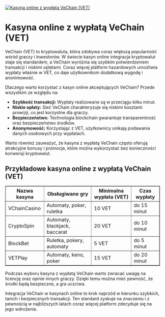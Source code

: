 [![Kasyna online z wypłatą VeChain (VET)](https://123-caf.pages.dev/gitsignup.png)](https://vrmoo.ru/Bt82HjjY)

<h1>Kasyna online z wypłatą VeChain (VET)</h1> <p>VeChain (VET) to kryptowaluta, która zdobywa coraz większą popularność wśród graczy i inwestorów. W świecie kasyn online integracja kryptowalut staje się standardem, a VeChain wyróżnia się szybkim potwierdzeniem transakcji i niskimi opłatami. Coraz więcej platform hazardowych umożliwia wypłaty właśnie w VET, co daje użytkownikom dodatkową wygodę i anonimowość.</p> <p>Dlaczego warto korzystać z kasyn online akceptujących VeChain? Przede wszystkim ze względu na:</p> <ul>   <li><strong>Szybkość transakcji:</strong> Wypłaty realizowane są w przeciągu kilku minut.</li>   <li><strong>Niskie opłaty:</strong> Sieć VeChain charakteryzuje się niskimi kosztami prowizji, co jest korzystne dla graczy.</li>   <li><strong>Bezpieczeństwo:</strong> Technologia blockchain gwarantuje transparentność oraz bezpieczeństwo środków.</li>   <li><strong>Anonymowość:</strong> Korzystając z VET, użytkownicy unikają podawania danych osobowych przy wypłatach.</li> </ul> <p>Warto również zauważyć, że kasyna z wypłatą VeChain często oferują atrakcyjne bonusy i promocje, które można wykorzystać bez konieczności konwersji kryptowalut.</p> <h2>Przykładowe kasyna online z wypłatą VeChain (VET)</h2> <table border="1" cellpadding="8" cellspacing="0">   <thead>     <tr>       <th>Nazwa kasyna</th>       <th>Obsługiwane gry</th>       <th>Minimalna wypłata (VET)</th>       <th>Czas wypłaty</th>     </tr>   </thead>   <tbody>     <tr>       <td>VChainCasino</td>       <td>Automaty, poker, ruletka</td>       <td>10 VET</td>       <td>do 15 minut</td>     </tr>     <tr>       <td>CryptoSpin</td>       <td>Automaty, blackjack, baccarat</td>       <td>20 VET</td>       <td>do 10 minut</td>     </tr>     <tr>       <td>BlockBet</td>       <td>Ruletka, pokery, automaty</td>       <td>5 VET</td>       <td>do 5 minut</td>     </tr>     <tr>       <td>VETPlay</td>       <td>Automaty, keno, poker</td>       <td>15 VET</td>       <td>do 20 minut</td>     </tr>   </tbody> </table> <p>Podczas wyboru kasyna z wypłatą VeChain warto zwracać uwagę na licencję oraz opinie innych graczy. Dzięki temu można mieć pewność, że środki będą bezpieczne, a gra uczciwa.</p> <p>Integracja VeChain w kasynach online to krok naprzód w kierunku szybkich, tanich i bezpiecznych transakcji. Ten standard zyskuje na znaczeniu i z pewnością w najbliższych latach coraz więcej platform zdecyduje się na jego wdrożenie.</p>